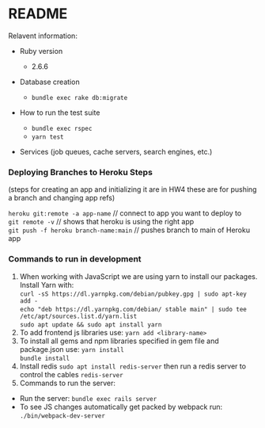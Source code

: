 # README

Relavent information:

* Ruby version
   - 2.6.6
   
* Database creation
   - `bundle exec rake db:migrate`

* How to run the test suite
   - `bundle exec rspec`
   - `yarn test`

* Services (job queues, cache servers, search engines, etc.)

### Deploying Branches to Heroku Steps
(steps for creating an app and initializing it are in HW4 these are for pushing a branch and changing app refs)

`heroku git:remote -a app-name`    // connect to app you want to deploy to \
`git remote -v`    // shows that heroku is using the right app \
`git push -f heroku branch-name:main`  // pushes branch to main of Heroku app 

### Commands to run in development
1. When working with JavaScript we are using yarn to install our packages. Install Yarn with:\
`curl -sS https://dl.yarnpkg.com/debian/pubkey.gpg | sudo apt-key add -`\
`echo "deb https://dl.yarnpkg.com/debian/ stable main" | sudo tee /etc/apt/sources.list.d/yarn.list`\
`sudo apt update && sudo apt install yarn`
2. To add frontend js libraries use:
`yarn add <library-name>`
3. To install all gems and npm libraries specified in gem file and package.json use:
`yarn install`\
`bundle install`
4. Install redis
`sudo apt install redis-server`
 then run a redis server to control the cables
`redis-server`
5. Commands to run the server:
 * Run the server: `bundle exec rails server`
 * To see JS changes automatically get packed by webpack run: `./bin/webpack-dev-server`
